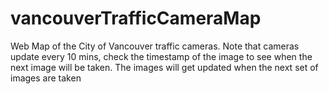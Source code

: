 # vancouverTrafficCameraMap

Web Map of the City of Vancouver traffic cameras. 
Note that cameras update every 10 mins, check the timestamp of the image to see when the next image will be taken. The images will get updated when the next set of images are taken
